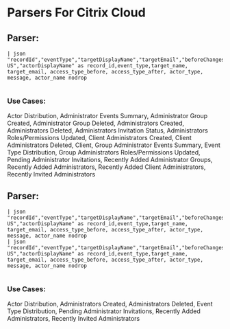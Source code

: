 # Parsers For Citrix Cloud

## Parser:
```
| json "recordId","eventType","targetDisplayName","targetEmail","beforeChanges.AccessType","afterChanges.AccessType","actorType","message.en-US","actorDisplayName" as record_id,event_type,target_name, target_email, access_type_before, access_type_after, actor_type, message, actor_name nodrop
 
```
### Use Cases:
Actor Distribution, Administrator Events Summary, Administrator Group Created, Administrator Group Deleted, Administrators Created, Administrators Deleted, Administrators Invitation Status, Administrators Roles/Permissions Updated, Client Administrators Created, Client Administrators Deleted, Client, Group Administrator Events Summary, Event Type Distribution, Group Administrators Roles/Permissions Updated, Pending Administrator Invitations, Recently Added Administrator Groups, Recently Added Administrators, Recently Added Client Administrators, Recently Invited Administrators



## Parser:
```
| json "recordId","eventType","targetDisplayName","targetEmail","beforeChanges.AccessType","afterChanges.AccessType","actorType","message.en-US","actorDisplayName" as record_id,event_type,target_name, target_email, access_type_before, access_type_after, actor_type, message, actor_name nodrop
| json "recordId","eventType","targetDisplayName","targetEmail","beforeChanges.AccessType","afterChanges.AccessType","actorType","message.en-US","actorDisplayName" as record_id,event_type,target_name, target_email, access_type_before, access_type_after, actor_type, message, actor_name nodrop
 
```
### Use Cases:
Actor Distribution, Administrators Created, Administrators Deleted, Event Type Distribution, Pending Administrator Invitations, Recently Added Administrators, Recently Invited Administrators


